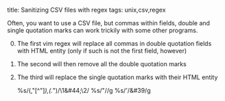 title: Sanitizing CSV files with regex
tags: unix,csv,regex

Often, you want to use a CSV file, but commas within fields, double and single quotation marks can work trickily with some other programs.

0. The first vim regex will replace all commas in double quotation fields with HTML entity (only if such is not the first field, however)
0. The second will then remove all the double quotation marks
0. The third will replace the single quotation marks with their HTML entity

      %s/\(,"[^\"]*\),\(.*"\)/\1\&#44;\2/
      %s/"//g
      %s/'/\&#39/g
